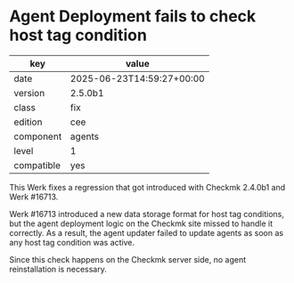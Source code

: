 [//]: # (werk v2)
# Agent Deployment fails to check host tag condition

key        | value
---------- | ---
date       | 2025-06-23T14:59:27+00:00
version    | 2.5.0b1
class      | fix
edition    | cee
component  | agents
level      | 1
compatible | yes

This Werk fixes a regression that got introduced with Checkmk 2.4.0b1 and Werk #16713.

Werk #16713 introduced a new data storage format for host tag conditions, but the agent deployment logic on the Checkmk site missed to handle it correctly.
As a result, the agent updater failed to update agents as soon as any host tag condition was active.

Since this check happens on the Checkmk server side, no agent reinstallation is necessary.
